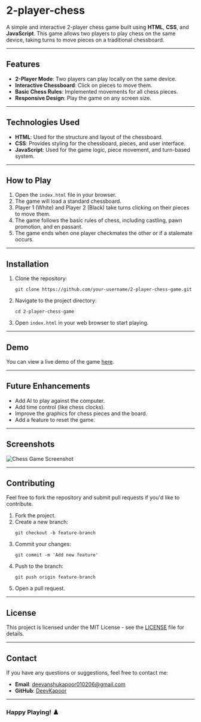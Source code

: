 # 2-player-chess
A simple and interactive 2-player chess game built using **HTML**, **CSS**, and **JavaScript**. This game allows two players to play chess on the same device, taking turns to move pieces on a traditional chessboard.

---

## Features
- **2-Player Mode**: Two players can play locally on the same device.
- **Interactive Chessboard**: Click on pieces to move them.
- **Basic Chess Rules**: Implemented movements for all chess pieces.
- **Responsive Design**: Play the game on any screen size.

---

## Technologies Used
- **HTML**: Used for the structure and layout of the chessboard.
- **CSS**: Provides styling for the chessboard, pieces, and user interface.
- **JavaScript**: Used for the game logic, piece movement, and turn-based system.

---

## How to Play
1. Open the `index.html` file in your browser.
2. The game will load a standard chessboard.
3. Player 1 (White) and Player 2 (Black) take turns clicking on their pieces to move them.
4. The game follows the basic rules of chess, including castling, pawn promotion, and en passant.
5. The game ends when one player checkmates the other or if a stalemate occurs.

---

## Installation
1. Clone the repository:
   ```
   git clone https://github.com/your-username/2-player-chess-game.git
   ```
2. Navigate to the project directory:
   ```
   cd 2-player-chess-game
   ```
3. Open `index.html` in your web browser to start playing.

---

## Demo
You can view a live demo of the game [here](https://your-github-pages-url.com).

---

## Future Enhancements
- Add AI to play against the computer.
- Add time control (like chess clocks).
- Improve the graphics for chess pieces and the board.
- Add a feature to reset the game.

---

## Screenshots
![Chess Game Screenshot](screenshot.png)

---

## Contributing
Feel free to fork the repository and submit pull requests if you'd like to contribute.

1. Fork the project.
2. Create a new branch:
   ```
   git checkout -b feature-branch
   ```
3. Commit your changes:
   ```
   git commit -m 'Add new feature'
   ```
4. Push to the branch:
   ```
   git push origin feature-branch
   ```
5. Open a pull request.

---

## License
This project is licensed under the MIT License - see the [LICENSE](LICENSE) file for details.

---

## Contact
If you have any questions or suggestions, feel free to contact me:
- **Email**: deevanshukapoor010206@gmail.com
- **GitHub**: [DeevKapoor](https://github.com/DeevKapoor)

---

### Happy Playing! ♟️
